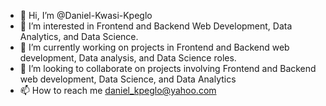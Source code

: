 - 👋 Hi, I’m @Daniel-Kwasi-Kpeglo
- 👀 I’m interested in Frontend and Backend Web Development, Data Analytics, and Data Science.
- 🌱 I’m currently working on projects in Frontend and Backend web development, Data analysis, and Data Science roles.
- 💞️ I’m looking to collaborate on projects involving Frontend and Backend web development, Data Science, and Data Analytics
- 📫 How to reach me daniel_kpeglo@yahoo.com

<!---
Daniel-Kwasi-Kpeglo/Daniel-Kwasi-Kpeglo is a ✨ special ✨ repository because its `README.md` (this file) appears on your GitHub profile.
You can click the Preview link to take a look at your changes.
--->
